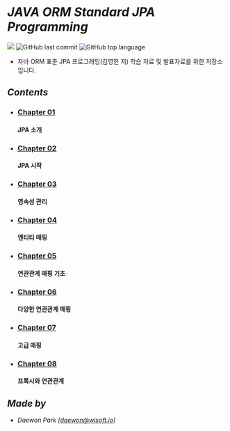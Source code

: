 # *JAVA ORM Standard JPA Programming*

![](https://img.shields.io/badge/start%20day%20%20-20.02.27-green?style=flat-square&logo=start) ![GitHub last commit](https://img.shields.io/github/last-commit/MoochiPark/jpa?style=flat-square) ![GitHub top language](https://img.shields.io/github/languages/top/moochipark/spring?color=orange&logo=java&style=flat-square)


- 자바 ORM 표준 JPA 프로그래밍(김영한 저) 학습 자료 및 발표자료를 위한 저장소 입니다.

## *Contents*

- ### [Chapter 01]( https://github.com/MoochiPark/jpa/tree/master/chapter01 )

  #### JPA 소개

- ### [Chapter 02]( https://github.com/MoochiPark/jpa/tree/master/chapter02 )

  #### JPA 시작

- ### [Chapter 03]( https://github.com/MoochiPark/jpa/tree/master/chapter03 )

  #### 영속성 관리

- ### [Chapter 04]( https://github.com/MoochiPark/jpa/tree/master/chapter04 )

  #### 엔티티 매핑

- ### [Chapter 05]( https://github.com/MoochiPark/jpa/tree/master/chapter05 )

  #### 연관관계 매핑 기초
  
- ### [Chapter 06]( https://github.com/MoochiPark/jpa/tree/master/chapter06 )

  #### 다양한 연관관계 매핑
    
- ### [Chapter 07]( https://github.com/MoochiPark/jpa/tree/master/chapter07 )

  #### 고급 매핑
  
- ### [Chapter 08]( https://github.com/MoochiPark/jpa/tree/master/chapter08 )

  #### 프록시와 연관관계 
  
  
  
## *Made by*

 - *Daewon Park* *[<daewon@wisoft.io>]*

